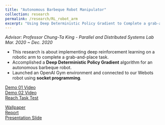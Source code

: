 ```yaml
---
title: "Autonomous Barbeque Robot Manipulator"
collection: research
permalink: /research/RL_robot_arm
excerpt: "Using Deep Deterministic Policy Gradient to Complete a grab-and-place task. <br/><img src='/images/Webots.JPG'>"
---
```

*Advisor: Professor Chung-Ta King - Parallel and Distributed Systems Lab*  
*Mar. 2020 ~ Dec. 2020*  

* This research is about implementing deep reinforcement learning on a robotic arm to complete a grab-and-place task.  
* Accomplished a **Deep Deterministic Policy Gradient** algorithm for an autonomous barbeque robot.  
* Launched an OpenAI Gym environment and connected to our Webots robot using **socket programming**.  

[Demo 01 Video](https://drive.google.com/file/d/1PTqB5R5hkVIFSfFewUhVSwA0vzJb1we9/view?usp=sharing)  
[Demo 02 Video](https://drive.google.com/file/d/1DaanSYESwrbBP9QwNF5s9N-6yZEMbrmJ/view?usp=sharing)  
[Reach Task Test](https://drive.google.com/file/d/1hSHUrJav6uiLZY4fTTMst1iHpn2IRfNr/view?usp=sharing)

[Wallpaper](https://drive.google.com/file/d/1M7yHRbrsfmDRLyNiGocMwGLQ6iHWDByw/view?usp=sharing)  
[Report](https://drive.google.com/file/d/15Wgg4VwIQE1RNeDh3vEepca3qHwR3xi_/view?usp=sharing)     
[Presentation Slide](https://docs.google.com/presentation/d/1xgWSC0XrhTdZJV2pF3SiCSRs2DrLB2yD4L6ngap774E/edit?usp=sharing)   


